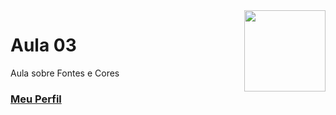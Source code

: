 <img align="right" src="../../img/css.png" width="130"/>

# Aula 03

Aula sobre Fontes e Cores


### [Meu Perfil](http://phstefen.github.io/)